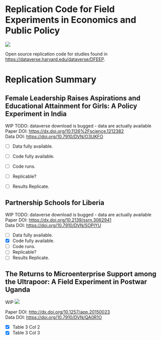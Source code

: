 # Replication Code for Field Experiments in Economics and Public Policy

![](https://github.com/EdJeeOnGitHub/FEEPP/workflows/CI/badge.svg)

Open source replication code for studies found in https://dataverse.harvard.edu/dataverse/DFEEP.


# Replication Summary


## Female Leadership Raises Aspirations and Educational Attainment for Girls: A Policy Experiment in India
WIP
TODO: dataverse download is bugged - data are actually available  
Paper DOI: https://dx.doi.org/10.1126%2Fscience.1212382  
Data DOI: https://doi.org/10.7910/DVN/O3UKFO

- [ ] Data fully available.
- [ ] Code fully available.
- [ ] Code runs.
- [ ] Replicable?
- [ ] Results Replicate.


## Partnership Schools for Liberia
WIP
TODO: dataverse download is bugged - data are actually available  
Paper DOI: https://dx.doi.org/10.2139/ssrn.3062941  
Data DOI: https://doi.org/10.7910/DVN/5OPIYU

- [ ] Data fully available.
- [X] Code fully available.
- [ ] Code runs.
- [ ] Replicable?
- [ ] Results Replicate.

## The Returns to Microenterprise Support among the  Ultrapoor: A Field Experiment in Postwar Uganda

WIP 
![](https://github.com/EdJeeOnGitHub/FEEPP/workflows/WINGS%20Replicates/badge.svg)  


Paper DOI: http://dx.doi.org/10.1257/app.20150023  
Data DOI: https://doi.org/10.7910/DVN/QA0R1O

- [X] Table 3 Col 2
- [X] Table 3 Col 3
